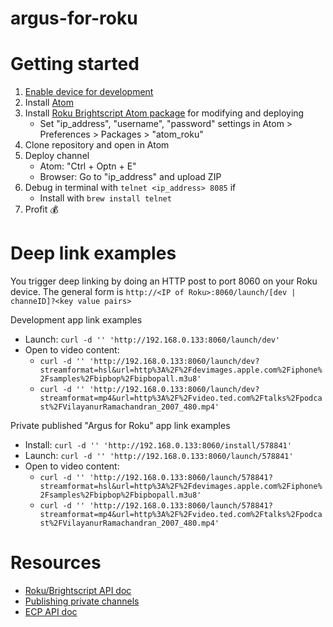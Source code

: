 # argus-for-roku

# Getting started

1. [Enable device for development](https://developer.roku.com/en-gb/docs/developer-program/getting-started/developer-setup.md)
2. Install [Atom](https://atom.io)
3. Install [Roku Brightscript Atom package](https://github.com/rokudev/atomio-package/blob/master/documentation/README.md) for modifying and deploying
   - Set "ip_address", "username", "password" settings in Atom > Preferences > Packages > "atom_roku"
4. Clone repository and open in Atom
5. Deploy channel
   - Atom: "Ctrl + Optn + E"
   - Browser: Go to "ip_address" and upload ZIP
6. Debug in terminal with `telnet <ip_address> 8085` if
   - Install with `brew install telnet`
7. Profit 💰

# Deep link examples
You trigger deep linking by doing an HTTP post to port 8060 on your Roku device. The general form is
`http://<IP of Roku>:8060/launch/[dev | channeID]?<key value pairs>`

Development app link examples
- Launch: `curl -d '' 'http://192.168.0.133:8060/launch/dev'`
- Open to video content:
   - `curl -d '' 'http://192.168.0.133:8060/launch/dev?streamformat=hsl&url=http%3A%2F%2Fdevimages.apple.com%2Fiphone%2Fsamples%2Fbipbop%2Fbipbopall.m3u8'`
   - `curl -d '' 'http://192.168.0.133:8060/launch/dev?streamformat=mp4&url=http%3A%2F%2Fvideo.ted.com%2Ftalks%2Fpodcast%2FVilayanurRamachandran_2007_480.mp4'`

Private published "Argus for Roku" app link examples
- Install: `curl -d '' 'http://192.168.0.133:8060/install/578841'`
- Launch: `curl -d '' 'http://192.168.0.133:8060/launch/578841'`
- Open to video content:
   - `curl -d '' 'http://192.168.0.133:8060/launch/578841?streamformat=hsl&url=http%3A%2F%2Fdevimages.apple.com%2Fiphone%2Fsamples%2Fbipbop%2Fbipbopall.m3u8'`
   - `curl -d '' 'http://192.168.0.133:8060/launch/578841?streamformat=mp4&url=http%3A%2F%2Fvideo.ted.com%2Ftalks%2Fpodcast%2FVilayanurRamachandran_2007_480.mp4'`

# Resources
- [Roku/Brightscript API doc](https://developer.roku.com/en-gb/docs/references/references-overview.md)
- [Publishing private channels](https://developer.roku.com/docs/developer-program/publishing/channel-publishing-guide.md#non-certified-channels)
- [ECP API doc](https://developer.roku.com/en-gb/docs/developer-program/debugging/external-control-api.md)
